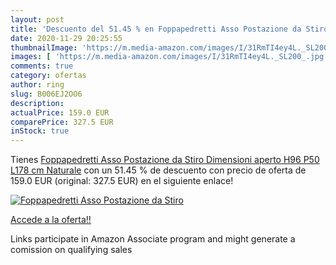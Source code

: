 ```yaml
---
layout: post
title: 'Descuento del 51.45 % en Foppapedretti Asso Postazione da Stiro  '
date: 2020-11-29 20:25:55
thumbnailImage: 'https://m.media-amazon.com/images/I/31RmTI4ey4L._SL200_.jpg'
images: [ 'https://m.media-amazon.com/images/I/31RmTI4ey4L._SL200_.jpg' ]
comments: true
category: ofertas
author: ring
slug: B006EJ2OO6
description:
actualPrice: 159.0 EUR
comparePrice: 327.5 EUR
inStock: true
---
```


Tienes [Foppapedretti Asso Postazione da Stiro  Dimensioni aperto H96 P50 L178 cm  Naturale](https://www.amazon.it/dp/B006EJ2OO6/?tag=tolees00-21) con un 51.45 % de descuento con precio de oferta de 159.0 EUR (original: 327.5 EUR) en el siguiente enlace!

[![Foppapedretti Asso Postazione da Stiro  ](https://m.media-amazon.com/images/I/31RmTI4ey4L._SL200_.jpg)](https://www.amazon.it/dp/B006EJ2OO6/?tag=tolees00-21)

[Accede a la oferta!!](https://www.amazon.it/dp/B006EJ2OO6/?tag=tolees00-21)

Links participate in Amazon Associate program and might generate a comission on qualifying sales


